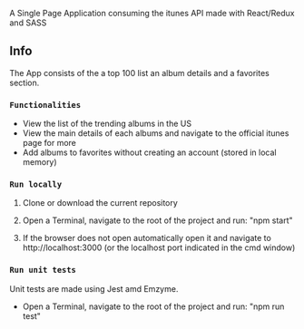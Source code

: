 A Single Page Application consuming the itunes API made with React/Redux and SASS

## Info

The App consists of the a top 100 list an album details and a favorites section.

### `Functionalities`

* View the list of the trending albums in the US
* View the main details of each albums and navigate to the official itunes page for more
* Add albums to favorites without creating an account (stored in local memory)

### `Run locally`

1. Clone or download the current repository

2. Open a Terminal, navigate to the root of the project and run: "npm start"

3. If the browser does not open automatically open it and navigate to http://localhost:3000 (or the localhost port indicated in the cmd window)

### `Run unit tests`

Unit tests are made using Jest amd Emzyme.

* Open a Terminal, navigate to the root of the project and run: "npm run test"
